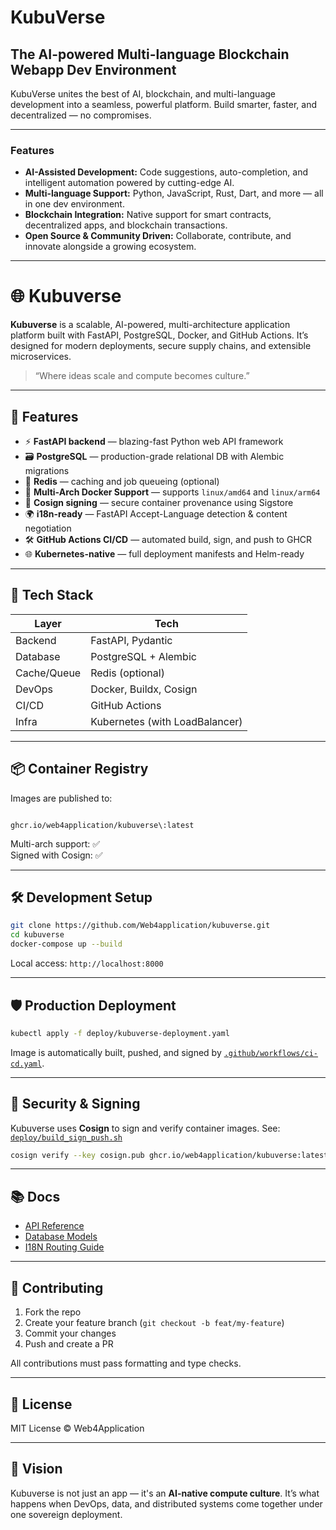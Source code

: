 # KubuVerse

## The AI-powered Multi-language Blockchain Webapp Dev Environment

KubuVerse unites the best of AI, blockchain, and multi-language development into a seamless, powerful platform. Build smarter, faster, and decentralized — no compromises.

---

### Features

- **AI-Assisted Development:** Code suggestions, auto-completion, and intelligent automation powered by cutting-edge AI.  
- **Multi-language Support:** Python, JavaScript, Rust, Dart, and more — all in one dev environment.  
- **Blockchain Integration:** Native support for smart contracts, decentralized apps, and blockchain transactions.  
- **Open Source & Community Driven:** Collaborate, contribute, and innovate alongside a growing ecosystem.

---


# 🌐 Kubuverse

**Kubuverse** is a scalable, AI-powered, multi-architecture application platform built with FastAPI, PostgreSQL, Docker, and GitHub Actions. It’s designed for modern deployments, secure supply chains, and extensible microservices.

> “Where ideas scale and compute becomes culture.”

---

## 🚀 Features

- ⚡️ **FastAPI backend** — blazing-fast Python web API framework
- 🗃 **PostgreSQL** — production-grade relational DB with Alembic migrations
- 🔁 **Redis** — caching and job queueing (optional)
- 🐋 **Multi-Arch Docker Support** — supports `linux/amd64` and `linux/arm64`
- 🔐 **Cosign signing** — secure container provenance using Sigstore
- 🌍 **i18n-ready** — FastAPI Accept-Language detection & content negotiation
- 🛠 **GitHub Actions CI/CD** — automated build, sign, and push to GHCR
- 🌐 **Kubernetes-native** — full deployment manifests and Helm-ready

---

## 🧰 Tech Stack

| Layer      | Tech           |
|------------|----------------|
| Backend    | FastAPI, Pydantic |
| Database   | PostgreSQL + Alembic |
| Cache/Queue| Redis (optional) |
| DevOps     | Docker, Buildx, Cosign |
| CI/CD      | GitHub Actions |
| Infra      | Kubernetes (with LoadBalancer) |

---

## 📦 Container Registry

Images are published to:

```

ghcr.io/web4application/kubuverse\:latest

````

Multi-arch support: ✅  
Signed with Cosign: ✅

---

## 🛠 Development Setup

```bash
git clone https://github.com/Web4application/kubuverse.git
cd kubuverse
docker-compose up --build
````

Local access: `http://localhost:8000`

---

## 🛡 Production Deployment

```bash
kubectl apply -f deploy/kubuverse-deployment.yaml
```

Image is automatically built, pushed, and signed by [`.github/workflows/ci-cd.yaml`](./.github/workflows/ci-cd.yaml).

---

## 🔐 Security & Signing

Kubuverse uses **Cosign** to sign and verify container images.
See: [`deploy/build_sign_push.sh`](./deploy/build_sign_push.sh)

```bash
cosign verify --key cosign.pub ghcr.io/web4application/kubuverse:latest
```

---

## 📚 Docs

* [API Reference](docs/api.md)
* [Database Models](docs/models.md)
* [I18N Routing Guide](docs/i18n.md)

---

## 🤝 Contributing

1. Fork the repo
2. Create your feature branch (`git checkout -b feat/my-feature`)
3. Commit your changes
4. Push and create a PR

All contributions must pass formatting and type checks.

---

## 📄 License

MIT License © Web4Application

---

## 🌌 Vision

Kubuverse is not just an app — it's an **AI-native compute culture**.
It’s what happens when DevOps, data, and distributed systems come together under one sovereign deployment.
